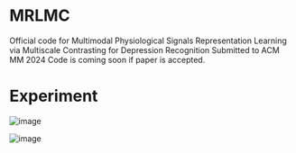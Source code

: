 # MRLMC
Official code for Multimodal Physiological Signals Representation Learning via Multiscale Contrasting for Depression Recognition Submitted to ACM MM 2024
Code is coming soon if paper is accepted.

# Experiment
![image](https://github.com/SS-KK/MRLMC/assets/55841242/bfd2dab3-65f3-479f-8fba-ba0415eadd5a)

![image](https://github.com/SS-KK/MRLMC/assets/55841242/ff4be161-9280-4635-9e8d-70854d52c15f)


